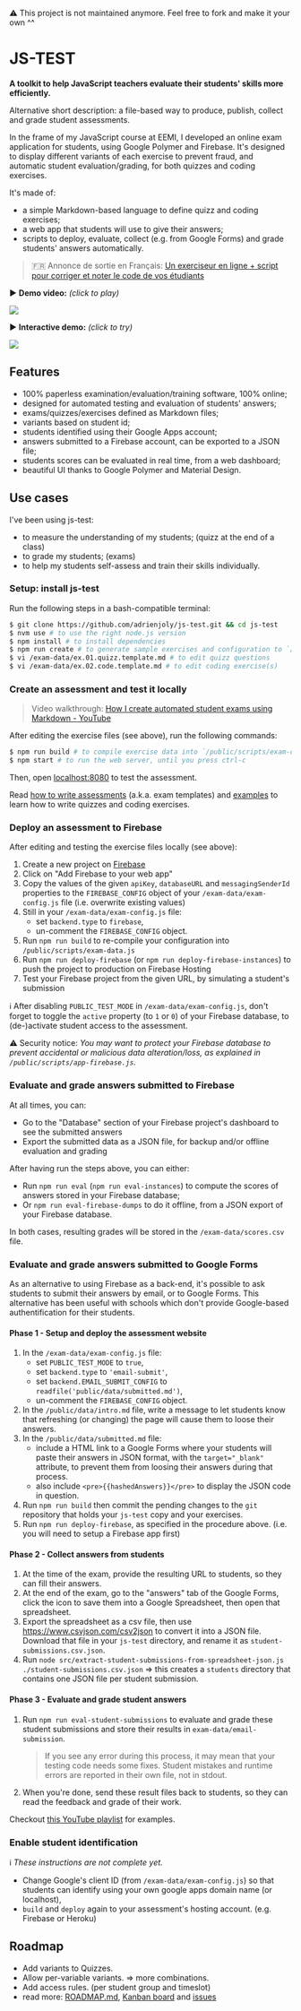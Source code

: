 ⚠ This project is not maintained anymore. Feel free to fork and make it your own ^^

# JS-TEST

**A toolkit to help JavaScript teachers evaluate their students' skills more efficiently.**

Alternative short description: a file-based way to produce, publish, collect and grade student assessments.

In the frame of my JavaScript course at EEMI, I developed an online exam application for students, using Google Polymer and Firebase. It's designed to display different variants of each exercise to prevent fraud, and automatic student evaluation/grading, for both quizzes and coding exercises.

It's made of:

- a simple Markdown-based language to define quizz and coding exercises;
- a web app that students will use to give their answers;
- scripts to deploy, evaluate, collect (e.g. from Google Forms) and grade students' answers automatically.

> 🇫🇷 Annonce de sortie en Français: [Un exerciseur en ligne + script pour corriger et noter le code de vos étudiants](http://mailchi.mp/cec2914e9181/exporter-en-pdf-le-code-de-vos-tudiants-depuis-google-classroom-1439429)

▶️ **Demo video:** *(click to play)*

[![](docs/js-test-video-thumbnail.png)](https://www.youtube.com/watch?v=RwxCBDoxbF8)

▶️ **Interactive demo:** *(click to try)*

[![](docs/js-test-screenshot-thumb.png)](https://js-test-demo.firebaseapp.com/)

## Features

- 100% paperless examination/evaluation/training software, 100% online;
- designed for automated testing and evaluation of students' answers;
- exams/quizzes/exercises defined as Markdown files;
- variants based on student id;
- students identified using their Google Apps account;
- answers submitted to a Firebase account, can be exported to a JSON file;
- students scores can be evaluated in real time, from a web dashboard;
- beautiful UI thanks to Google Polymer and Material Design.

## Use cases

I've been using js-test:

- to measure the understanding of my students; (quizz at the end of a class)
- to grade my students; (exams)
- to help my students self-assess and train their skills individually.

### Setup: install js-test

Run the following steps in a bash-compatible terminal:

```sh
$ git clone https://github.com/adrienjoly/js-test.git && cd js-test
$ nvm use # to use the right node.js version
$ npm install # to install dependencies
$ npm run create # to generate sample exercises and configuration to `/exam-data`
$ vi /exam-data/ex.01.quizz.template.md # to edit quizz questions
$ vi /exam-data/ex.02.code.template.md # to edit coding exercise(s)
```

### Create an assessment and test it locally

> Video walkthrough: [How I create automated student exams using Markdown - YouTube](https://www.youtube.com/watch?v=UcG95C7DXcQ)

After editing the exercise files (see above), run the following commands:

```sh
$ npm run build # to compile exercise data into `/public/scripts/exam-data.js`
$ npm start # to run the web server, until you press ctrl-c
```

Then, open [localhost:8080](http://localhost:8080) to test the assessment.

Read [how to write assessments](docs/howto-write-templates.md) (a.k.a. exam templates) and [examples](docs/code-eval-samples.md) to learn how to write quizzes and coding exercises.

### Deploy an assessment to Firebase

After editing and testing the exercise files locally (see above):

1. Create a new project on [Firebase](https://console.firebase.google.com)
2. Click on "Add Firebase to your web app"
3. Copy the values of the given `apiKey`, `databaseURL` and `messagingSenderId` properties to the `FIREBASE_CONFIG` object of your `/exam-data/exam-config.js` file (i.e. overwrite existing values)
4. Still in your `/exam-data/exam-config.js` file:
    - set `backend.type` to `firebase`,
    - un-comment the `FIREBASE_CONFIG` object.
6. Run `npm run build` to re-compile your configuration into `/public/scripts/exam-data.js`
7. Run `npm run deploy-firebase` (or `npm run deploy-firebase-instances`) to push the project to production on Firebase Hosting
8. Test your Firebase project from the given URL, by simulating a student's submission

ℹ️️ After disabling `PUBLIC_TEST_MODE` in `/exam-data/exam-config.js`, don't forget to toggle the `active` property (to `1` or `0`) of your Firebase database, to (de-)activate student access to the assessment.

⚠️ Security notice: *You may want to protect your Firebase database to prevent accidental or malicious data alteration/loss, as explained in `/public/scripts/app-firebase.js`.*

### Evaluate and grade answers submitted to Firebase

At all times, you can:

- Go to the "Database" section of your Firebase project's dashboard to see the submitted answers
- Export the submitted data as a JSON file, for backup and/or offline evaluation and grading

After having run the steps above, you can either:

- Run `npm run eval` (`npm run eval-instances`) to compute the scores of answers stored in your Firebase database;
- Or `npm run eval-firebase-dumps` to do it offline, from a JSON export of your Firebase database.

In both cases, resulting grades will be stored in the `/exam-data/scores.csv` file.

### Evaluate and grade answers submitted to Google Forms

As an alternative to using Firebase as a back-end, it's possible to ask students to submit their answers by email, or to Google Forms. This alternative has been useful with schools which don't provide Google-based authentification for their students.

#### Phase 1 - Setup and deploy the assessment website

1. In the `/exam-data/exam-config.js` file:
    - set `PUBLIC_TEST_MODE` to `true`,
    - set `backend.type` to `'email-submit'`,
    - set `backend.EMAIL_SUBMIT_CONFIG` to `readfile('public/data/submitted.md')`,
    - un-comment the `FIREBASE_CONFIG` object.
1. In the `/public/data/intro.md` file, write a message to let students know that refreshing (or changing) the page will cause them to loose their answers.
1. In the `/public/data/submitted.md` file:
    - include a HTML link to a Google Forms where your students will paste their answers in JSON format, with the `target="_blank"` attribute, to prevent them from loosing their answers during that process.
    - also include `<pre>{{hashedAnswers}}</pre>` to display the JSON code in question.
1. Run `npm run build` then commit the pending changes to the `git` repository that holds your `js-test` copy and your exercises.
1. Run `npm run deploy-firebase`, as specified in the procedure above. (i.e. you will need to setup a Firebase app first)

#### Phase 2 - Collect answers from students

1. At the time of the exam, provide the resulting URL to students, so they can fill their answers.
1. At the end of the exam, go to the "answers" tab of the Google Forms, click the icon to save them into a Google Spreadsheet, then open that spreadsheet.
1. Export the spreadsheet as a csv file, then use https://www.csvjson.com/csv2json to convert it into a JSON file. Download that file in your `js-test` directory, and rename it as `student-submissions.csv.json`.
1. Run `node src/extract-student-submissions-from-spreadsheet-json.js ./student-submissions.csv.json` => this creates a `students` directory that contains one JSON file per student submission.

#### Phase 3 - Evaluate and grade student answers

1. Run `npm run eval-student-submissions` to evaluate and grade these student submissions and store their results in `exam-data/email-submission`.
    > If you see any error during this process, it may mean that your testing code needs some fixes. Student mistakes and runtime errors are reported in their own file, not in stdout.
1. When you're done, send these result files back to students, so they can read the feedback and grade of their work.

Checkout [this YouTube playlist](https://www.youtube.com/playlist?list=PLmzn1C-VN6G7DsJb9wn29Pv2XkrF8aI6Q) for examples.

<!-- TODO also mention the procedure to extract github repo URLs from google classrooms and run tests against them -->

### Enable student identification

ℹ️️ *These instructions are not complete yet.*

- Change Google's client ID (from `/exam-data/exam-config.js`) so that students can identify using your own google apps domain name (or localhost),
- `build` and `deploy` again to your assessment's hosting account. (e.g. Firebase or Heroku)

## Roadmap

- Add variants to Quizzes.
- Allow per-variable variants. => more combinations.
- Add access rules. (per student group and timeslot)
- read more: [ROADMAP.md](docs/ROADMAP.md), [Kanban board](https://github.com/adrienjoly/js-test/projects/1) and [issues](https://github.com/adrienjoly/js-test/issues)
